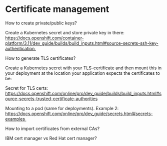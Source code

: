 
# Certificate management
How to create private/public keys?

Create a Kubernetes secret and store private key in there: https://docs.openshift.com/container-platform/3.11/dev_guide/builds/build_inputs.html#source-secrets-ssh-key-authentication 

How to generate TLS certificates?

Create a Kubernetes secret with your TLS-certificate and then mount this in your deployment at the location your application expects the certificates to be:

Secret for TLS certs: https://docs.openshift.com/online/pro/dev_guide/builds/build_inputs.html#source-secrets-trusted-certificate-authorities

Mounting to a pod (same for deployments). Example 2: https://docs.openshift.com/online/pro/dev_guide/secrets.html#secrets-examples 

How to import certificates from external CAs?

IBM cert manager vs Red Hat cert manager?
